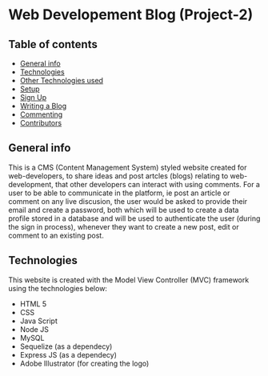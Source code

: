 # Web Developement Blog (Project-2)

## Table of contents
* [General info](#general-info)
* [Technologies](#technologies)
* [Other Technologies used](#other-technologies)
* [Setup](#setup)
* [Sign Up](#sign-up)
* [Writing a Blog](#writing-a-blog)
* [Commenting](#commenting)
* [Contributors](#conntributors)


## General info
This is a CMS (Content Management System) styled website created for web-developers, to share ideas and post artcles (blogs) relating to web-development, that other developers can interact with using comments. For a user to be able to communicate in the platform, ie post an article or comment on any live discusion, the user would be asked to provide their email and create a password, both which will be used to create a data profile stored in a database and will be used to authenticate the user (during the sign in process), whenever they want to create a new post, edit or comment to an existing post.

## Technologies
This website is created with the Model View Controller (MVC) framework using the technologies below:
* HTML 5
* CSS
* Java Script
* Node JS 
* MySQL
* Sequelize (as a dependecy)
* Express JS (as a dependecy)
* Adobe Illustrator (for creating the logo)

	


